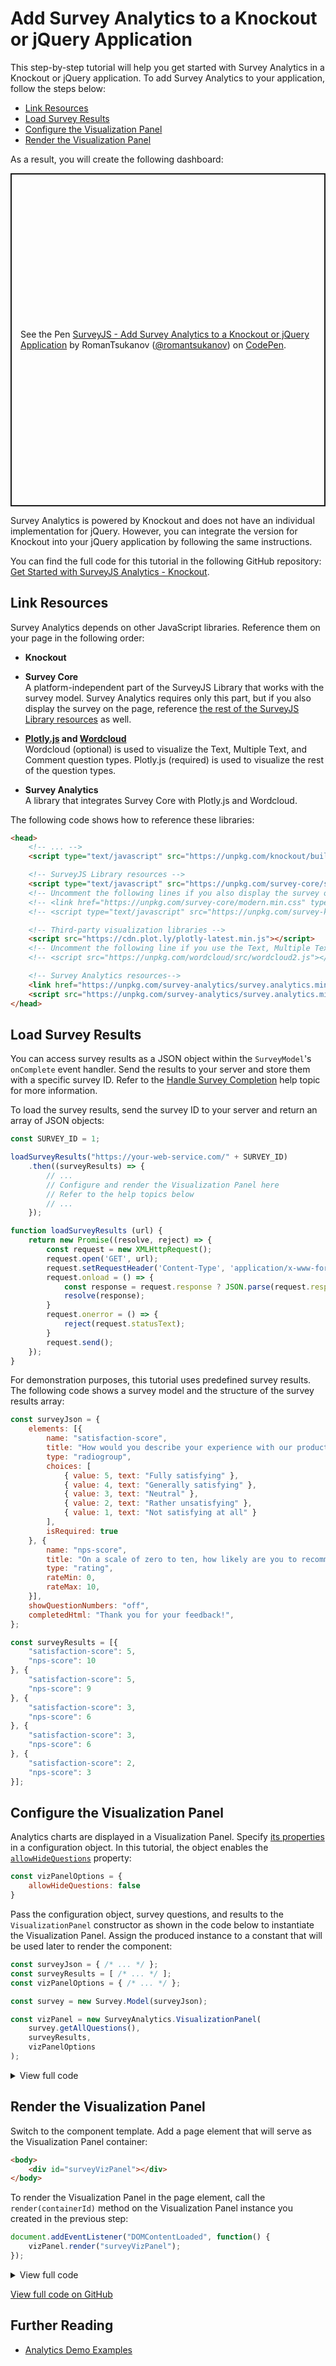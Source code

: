 # Add Survey Analytics to a Knockout or jQuery Application

This step-by-step tutorial will help you get started with Survey Analytics in a Knockout or jQuery application. To add Survey Analytics to your application, follow the steps below:

- [Link Resources](#link-resources)
- [Load Survey Results](#load-survey-results)
- [Configure the Visualization Panel](#configure-the-visualization-panel)
- [Render the Visualization Panel](#render-the-visualization-panel)

As a result, you will create the following dashboard:

<p class="codepen" data-height="532.7999572753906" data-default-tab="js,result" data-slug-hash="vYdmvgz" data-user="romantsukanov" style="height: 532.7999572753906px; box-sizing: border-box; display: flex; align-items: center; justify-content: center; border: 2px solid; margin: 1em 0; padding: 1em;">
  <span>See the Pen <a href="https://codepen.io/romantsukanov/pen/vYdmvgz">
  SurveyJS - Add Survey Analytics to a Knockout or jQuery Application</a> by RomanTsukanov (<a href="https://codepen.io/romantsukanov">@romantsukanov</a>)
  on <a href="https://codepen.io">CodePen</a>.</span>
</p>
<script async src="https://cpwebassets.codepen.io/assets/embed/ei.js"></script>

Survey Analytics is powered by Knockout and does not have an individual implementation for jQuery. However, you can integrate the version for Knockout into your jQuery application by following the same instructions.

You can find the full code for this tutorial in the following GitHub repository: <a href="https://github.com/surveyjs/code-examples/tree/main/get-started-analytics/knockout" target="_blank">Get Started with SurveyJS Analytics - Knockout</a>.

## Link Resources

Survey Analytics depends on other JavaScript libraries. Reference them on your page in the following order:

- **Knockout**

- **Survey Core**       
A platform-independent part of the SurveyJS Library that works with the survey model. Survey Analytics requires only this part, but if you also display the survey on the page, reference [the rest of the SurveyJS Library resources](/Documentation/Library?id=get-started-knockout#link-surveyjs-resources) as well.

- **<a href="https://github.com/plotly/plotly.js#readme" target="_blank">Plotly.js</a> and <a href="https://github.com/timdream/wordcloud2.js#readme" target="_blank">Wordcloud</a>**       
Wordcloud (optional) is used to visualize the Text, Multiple Text, and Comment question types. Plotly.js (required) is used to visualize the rest of the question types.

- **Survey Analytics**      
A library that integrates Survey Core with Plotly.js and Wordcloud.

The following code shows how to reference these libraries:

```html
<head>
    <!-- ... -->
    <script type="text/javascript" src="https://unpkg.com/knockout/build/output/knockout-latest.js"></script>

    <!-- SurveyJS Library resources -->
    <script type="text/javascript" src="https://unpkg.com/survey-core/survey.core.min.js"></script>
    <!-- Uncomment the following lines if you also display the survey on the page -->
    <!-- <link href="https://unpkg.com/survey-core/modern.min.css" type="text/css" rel="stylesheet"> -->
    <!-- <script type="text/javascript" src="https://unpkg.com/survey-knockout-ui/survey-knockout-ui.min.js"></script> -->

    <!-- Third-party visualization libraries -->
    <script src="https://cdn.plot.ly/plotly-latest.min.js"></script>
    <!-- Uncomment the following line if you use the Text, Multiple Text, or Comment question types in your surveys -->
    <!-- <script src="https://unpkg.com/wordcloud/src/wordcloud2.js"></script> -->

    <!-- Survey Analytics resources-->
    <link href="https://unpkg.com/survey-analytics/survey.analytics.min.css" rel="stylesheet">
    <script src="https://unpkg.com/survey-analytics/survey.analytics.min.js"></script>
</head>
```

## Load Survey Results

You can access survey results as a JSON object within the `SurveyModel`'s `onComplete` event handler. Send the results to your server and store them with a specific survey ID. Refer to the [Handle Survey Completion](/Documentation/Library?id=get-started-knockout#handle-survey-completion) help topic for more information.  

To load the survey results, send the survey ID to your server and return an array of JSON objects:

```js
const SURVEY_ID = 1;

loadSurveyResults("https://your-web-service.com/" + SURVEY_ID)
    .then((surveyResults) => {
        // ...
        // Configure and render the Visualization Panel here
        // Refer to the help topics below
        // ...
    });

function loadSurveyResults (url) {
    return new Promise((resolve, reject) => {
        const request = new XMLHttpRequest();
        request.open('GET', url);
        request.setRequestHeader('Content-Type', 'application/x-www-form-urlencoded');
        request.onload = () => {
            const response = request.response ? JSON.parse(request.response) : [];
            resolve(response);
        }
        request.onerror = () => {
            reject(request.statusText);
        }
        request.send();
    });
}
```

For demonstration purposes, this tutorial uses predefined survey results. The following code shows a survey model and the structure of the survey results array:

```js
const surveyJson = {
    elements: [{
        name: "satisfaction-score",
        title: "How would you describe your experience with our product?",
        type: "radiogroup",
        choices: [
            { value: 5, text: "Fully satisfying" },
            { value: 4, text: "Generally satisfying" },
            { value: 3, text: "Neutral" },
            { value: 2, text: "Rather unsatisfying" },
            { value: 1, text: "Not satisfying at all" }
        ],
        isRequired: true
    }, {
        name: "nps-score",
        title: "On a scale of zero to ten, how likely are you to recommend our product to a friend or colleague?",
        type: "rating",
        rateMin: 0,
        rateMax: 10,
    }],
    showQuestionNumbers: "off",
    completedHtml: "Thank you for your feedback!",
};

const surveyResults = [{
    "satisfaction-score": 5,
    "nps-score": 10
}, {
    "satisfaction-score": 5,
    "nps-score": 9
}, {
    "satisfaction-score": 3,
    "nps-score": 6
}, {
    "satisfaction-score": 3,
    "nps-score": 6
}, {
    "satisfaction-score": 2,
    "nps-score": 3
}];
```

## Configure the Visualization Panel

Analytics charts are displayed in a Visualization Panel. Specify [its properties](/Documentation/Analytics?id=ivisualizationpaneloptions) in a configuration object. In this tutorial, the object enables the [`allowHideQuestions`](/Documentation/Analytics?id=ivisualizationpaneloptions#allowHideQuestions) property:

```js
const vizPanelOptions = {
    allowHideQuestions: false
}
```

Pass the configuration object, survey questions, and results to the `VisualizationPanel` constructor as shown in the code below to instantiate the Visualization Panel. Assign the produced instance to a constant that will be used later to render the component:

```js
const surveyJson = { /* ... */ };
const surveyResults = [ /* ... */ ];
const vizPanelOptions = { /* ... */ };

const survey = new Survey.Model(surveyJson);

const vizPanel = new SurveyAnalytics.VisualizationPanel(
    survey.getAllQuestions(),
    surveyResults,
    vizPanelOptions
);
```

<details>
    <summary>View full code</summary>

```html
<!DOCTYPE html>
<html>
<head>
    <title>SurveyJS Analytics for Knockout</title>
    <meta charset="utf-8">
    <script type="text/javascript" src="https://unpkg.com/knockout/build/output/knockout-latest.js"></script>

    <script type="text/javascript" src="https://unpkg.com/survey-core/survey.core.min.js"></script>
    <!-- Uncomment the following lines if you also display the survey on the page -->
    <!-- <link href="https://unpkg.com/survey-core/modern.min.css" type="text/css" rel="stylesheet"> -->
    <!-- <script type="text/javascript" src="https://unpkg.com/survey-knockout-ui/survey-knockout-ui.min.js"></script> -->

    <script src="https://cdn.plot.ly/plotly-latest.min.js"></script>
    <!-- Uncomment the following line if you use the Text, Multiple Text, or Comment question types in your surveys -->
    <!-- <script src="https://unpkg.com/wordcloud/src/wordcloud2.js"></script> -->

    <link href="https://unpkg.com/survey-analytics/survey.analytics.min.css" rel="stylesheet">
    <script src="https://unpkg.com/survey-analytics/survey.analytics.min.js"></script>

    <script type="text/javascript" src="index.js"></script>
</head>
<body>

</body>
</html>
```

```js
// Uncomment the following line if you also display the survey on the page
// Survey.StylesManager.applyTheme("modern");

const surveyJson = {
    elements: [{
        name: "satisfaction-score",
        title: "How would you describe your experience with our product?",
        type: "radiogroup",
        choices: [
            { value: 5, text: "Fully satisfying" },
            { value: 4, text: "Generally satisfying" },
            { value: 3, text: "Neutral" },
            { value: 2, text: "Rather unsatisfying" },
            { value: 1, text: "Not satisfying at all" }
        ],
        isRequired: true
    }, {
        name: "nps-score",
        title: "On a scale of zero to ten, how likely are you to recommend our product to a friend or colleague?",
        type: "rating",
        rateMin: 0,
        rateMax: 10,
    }],
    showQuestionNumbers: "off",
    completedHtml: "Thank you for your feedback!",
};

const survey = new Survey.Model(surveyJson);

const surveyResults = [{
    "satisfaction-score": 5,
    "nps-score": 10
}, {
    "satisfaction-score": 5,
    "nps-score": 9
}, {
    "satisfaction-score": 3,
    "nps-score": 6
}, {
    "satisfaction-score": 3,
    "nps-score": 6
}, {
    "satisfaction-score": 2,
    "nps-score": 3
}];

const vizPanelOptions = {
    allowHideQuestions: false
}

const vizPanel = new SurveyAnalytics.VisualizationPanel(
    survey.getAllQuestions(),
    surveyResults,
    vizPanelOptions
);
```
</details>

## Render the Visualization Panel

Switch to the component template. Add a page element that will serve as the Visualization Panel container:

```html
<body>
    <div id="surveyVizPanel"></div>
</body>
```

To render the Visualization Panel in the page element, call the `render(containerId)` method on the Visualization Panel instance you created in the previous step:

```js
document.addEventListener("DOMContentLoaded", function() {
    vizPanel.render("surveyVizPanel");
});
```

<details>
    <summary>View full code</summary>

```html
<!DOCTYPE html>
<html>
<head>
    <title>SurveyJS Analytics for Knockout</title>
    <meta charset="utf-8">
    <script type="text/javascript" src="https://unpkg.com/knockout/build/output/knockout-latest.js"></script>

    <script type="text/javascript" src="https://unpkg.com/survey-core/survey.core.min.js"></script>
    <!-- Uncomment the following lines if you also display the survey on the page -->
    <!-- <link href="https://unpkg.com/survey-core/modern.min.css" type="text/css" rel="stylesheet"> -->
    <!-- <script type="text/javascript" src="https://unpkg.com/survey-knockout-ui/survey-knockout-ui.min.js"></script> -->

    <script src="https://cdn.plot.ly/plotly-latest.min.js"></script>
    <!-- Uncomment the following line if you use the Text, Multiple Text, or Comment question types in your surveys -->
    <!-- <script src="https://unpkg.com/wordcloud/src/wordcloud2.js"></script> -->

    <link href="https://unpkg.com/survey-analytics/survey.analytics.min.css" rel="stylesheet">
    <script src="https://unpkg.com/survey-analytics/survey.analytics.min.js"></script>

    <script type="text/javascript" src="index.js"></script>
</head>
<body>
    <div id="surveyVizPanel"></div>
</body>
</html>
```

```js
// Uncomment the following line if you also display the survey on the page
// Survey.StylesManager.applyTheme("modern");

const surveyJson = {
    elements: [{
        name: "satisfaction-score",
        title: "How would you describe your experience with our product?",
        type: "radiogroup",
        choices: [
            { value: 5, text: "Fully satisfying" },
            { value: 4, text: "Generally satisfying" },
            { value: 3, text: "Neutral" },
            { value: 2, text: "Rather unsatisfying" },
            { value: 1, text: "Not satisfying at all" }
        ],
        isRequired: true
    }, {
        name: "nps-score",
        title: "On a scale of zero to ten, how likely are you to recommend our product to a friend or colleague?",
        type: "rating",
        rateMin: 0,
        rateMax: 10,
    }],
    showQuestionNumbers: "off",
    completedHtml: "Thank you for your feedback!",
};

const survey = new Survey.Model(surveyJson);

const surveyResults = [{
    "satisfaction-score": 5,
    "nps-score": 10
}, {
    "satisfaction-score": 5,
    "nps-score": 9
}, {
    "satisfaction-score": 3,
    "nps-score": 6
}, {
    "satisfaction-score": 3,
    "nps-score": 6
}, {
    "satisfaction-score": 2,
    "nps-score": 3
}];

const vizPanelOptions = {
    allowHideQuestions: false
}

const vizPanel = new SurveyAnalytics.VisualizationPanel(
    survey.getAllQuestions(),
    surveyResults,
    vizPanelOptions
);

document.addEventListener("DOMContentLoaded", function() {
    vizPanel.render("surveyVizPanel");
});
```
</details>

<a href="https://github.com/surveyjs/code-examples/tree/main/get-started-analytics/knockout" target="_blank">View full code on GitHub</a>


## Further Reading

- [Analytics Demo Examples](/Examples/Analytics)